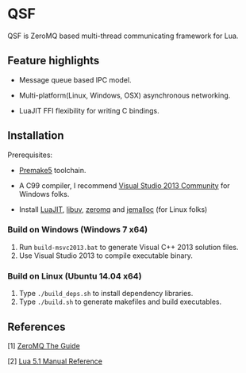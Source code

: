 # QSF

QSF is ZeroMQ based multi-thread communicating framework for Lua.

## Feature highlights

* Message queue based IPC model.

* Multi-platform(Linux, Windows, OSX) asynchronous networking.

* LuaJIT FFI flexibility for writing C bindings.


## Installation

Prerequisites:

* [Premake5](http://premake.github.io/download.html) toolchain.

* A C99 compiler, I recommend [Visual Studio 2013 Community](https://www.visualstudio.com/en-us/products/visual-studio-community-vs.aspx) for Windows folks.

* Install [LuaJIT](http://luajit.org/download/LuaJIT-2.0.3.tar.gz), [libuv](http://libuv.org/dist/v1.5.0/libuv-v1.5.0.tar.gz), [zeromq](http://download.zeromq.org/zeromq-4.0.5.zip) and [jemalloc](http://www.canonware.com/download/jemalloc/jemalloc-3.6.0.tar.bz2) (for Linux folks)

### Build on Windows (Windows 7 x64)

1. Run `build-msvc2013.bat` to generate Visual C++ 2013 solution files.
2. Use Visual Studio 2013 to compile executable binary.

### Build on Linux (Ubuntu 14.04 x64)

1. Type `./build_deps.sh` to install dependency libraries.
2. Type `./build.sh` to generate makefiles and build executables.


## References

[1] [ZeroMQ The Guide](http://zguide.zeromq.org/page:all)

[2] [Lua 5.1 Manual Reference](http://www.lua.org/manual/5.1/)
